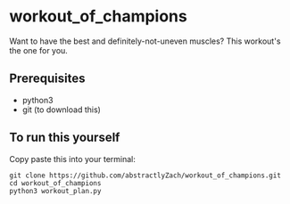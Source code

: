 # workout_of_champions
Want to have the best and definitely-not-uneven muscles? This workout's the one for you. 

## Prerequisites
* python3
* git (to download this)

## To run this yourself
Copy paste this into your terminal:
```
git clone https://github.com/abstractlyZach/workout_of_champions.git
cd workout_of_champions
python3 workout_plan.py
```
